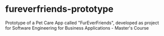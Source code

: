 # fureverfriends-prototype
Prototype of a Pet Care App called "FurEverFriends", developed as project for Software Engineering for Business Applications - Master's Course
